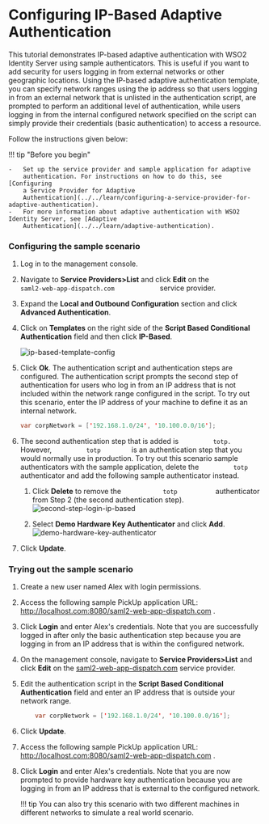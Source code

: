 # Configuring IP-Based Adaptive Authentication

This tutorial demonstrates IP-based adaptive authentication with WSO2
Identity Server using sample authenticators. This is useful if you want
to add security for users logging in from external networks or other
geographic locations. Using the IP-based adaptive authentication
template, you can specify network ranges using the ip address so that
users logging in from an external network that is unlisted in the
authentication script, are prompted to perform an additional level of
authentication, while users logging in from the internal configured
network specified on the script can simply provide their
credentials (basic authentication) to access a resource.

Follow the instructions given below:

!!! tip "Before you begin"
    
    -   Set up the service provider and sample application for adaptive
        authentication. For instructions on how to do this, see [Configuring
        a Service Provider for Adaptive
        Authentication](../../learn/configuring-a-service-provider-for-adaptive-authentication).
    -   For more information about adaptive authentication with WSO2 Identity Server, see [Adaptive
        Authentication](../../learn/adaptive-authentication).
    

### Configuring the sample scenario

1.  Log in to the management console.
2.  Navigate to **Service Providers\>List** and click **Edit** on the
    `              saml2-web-app-dispatch.com             `
    service provider.
3.  Expand the **Local and Outbound Configuration** section and click
    **Advanced Authentication**.
4.  Click on **Templates** on the right side of the **Script Based
    Conditional Authentication** field and then click **IP-Based**. 
     
    ![ip-based-template-config](../../assets/img/tutorials/ip-based-template-config.png)
    
5.  Click **Ok**. The authentication script and authentication steps
    are configured. The authentication script prompts the second step of
    authentication for users who log in from an IP address that is not
    included within the network range configured in the script. To try
    out this scenario, enter the IP address of your machine to define it
    as an internal network.

    ``` java
    var corpNetwork = ['192.168.1.0/24', '10.100.0.0/16'];
    ```

6.  The second authentication step that is added is
    `          totp.         ` However, `          totp         ` is an
    authentication step that you would normally use in production. To
    try out this scenario sample authenticators with the sample
    application, delete the `          totp         ` authenticator and
    add the following sample authenticator instead.
    1.  Click **Delete** to remove the `            totp           `
        authenticator from Step 2 (the second authentication step).  
        ![second-step-login-ip-based](../../assets/img/tutorials/second-step-login-ip-based.png)
        
    2.  Select **Demo Hardware Key Authenticator** and click **Add**.  
        ![demo-hardware-key-authenticator](../../assets/img/tutorials/demo-hardware-key-authenticator.png)
        
7.  Click **Update**.

### Trying out the sample scenario

1.  Create a new user named Alex with login permissions.
2.  Access the following sample PickUp application URL:
    <http://localhost.com:8080/saml2-web-app-dispatch.com> .
3.  Click **Login** and enter Alex's credentials. Note that you are
    successfully logged in after only the basic authentication step
    because you are logging in from an IP address that is within the
    configured network.
4.  On the management console, navigate to **Service Providers\>List**
    and click **Edit** on the
    [saml2-web-app-dispatch.com](http://saml2-web-app-dispatch.com/)
    service provider.
5.  Edit the authentication script in the **Script Based Conditional
    Authentication** field and enter an IP address that is outside your
    network range.

    ``` java
        var corpNetwork = ['192.168.1.0/24', '10.100.0.0/16'];
    ```

6.  Click **Update**.
7.  Access the following sample PickUp application URL:
    <http://localhost.com:8080/saml2-web-app-dispatch.com> .
8.  Click **Login** and enter Alex's credentials. Note that you are now
    prompted to provide hardware key authentication because you are
    logging in from an IP address that is external to the configured
    network.

    !!! tip
        You can also try this scenario with two different machines
        in different networks to simulate a real world scenario.